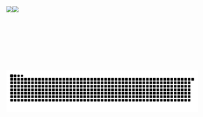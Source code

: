 <div style="display: flex; flex-direction: row;" align="center">
<img class="img" height="170cm" src="https://github-readme-stats.vercel.app/api?username=Sam-SSD&theme=radical&show_icons=true&hide_border=false&count_private=true" />
<img class="img" height="170cm" src="https://github-readme-streak-stats.herokuapp.com/?user=Sam-SSD&theme=radical&hide_border=false" />
</div>

<picture>
  <source media="(prefers-color-scheme: dark)" srcset="https://github.com/Sam-SSD/Sam-SSD/blob/output/github-contribution-grid-snake-dark.svg" />
  <source media="(prefers-color-scheme: light)" srcset="https://github.com/Sam-SSD/Sam-SSD/blob/output/github-contribution-grid-snake.svg" />
  <img alt="github-snake" src="https://github.com/Sam-SSD/Sam-SSD/blob/output/github-contribution-grid-snake.svg" />
</picture>
